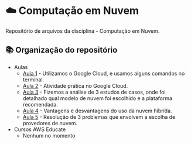 # ☁️ Computação em Nuvem
Repositório de arquivos da disciplina - Computação em Nuvem.

## 📚 Organização do repositório
- Aulas
  - [Aula 1](https://github.com/robertonechio/computacao-em-nuvem/tree/main/Aula%201) - Utilizamos o Google Cloud, e usamos alguns comandos no terminal.
  - [Aula 2](https://github.com/robertonechio/computacao-em-nuvem/tree/main/Aula%202) - Atividade prática no Google Cloud.
  - [Aula 3](https://github.com/robertonechio/computacao-em-nuvem/tree/main/Aula%203) - Fizemos a análise de 3 estudos de casos, onde foi detalhado qual modelo de nuvem foi escolhido e a plataforma recomendada.
  - [Aula 4](https://github.com/robertonechio/computacao-em-nuvem/tree/main/Aula%204) - Vantagens e desvantagens do uso da nuvem hibrída.
  - [Aula 5](https://github.com/robertonechio/computacao-em-nuvem/tree/main/Aula%205) - Resolução de 3 problemas que envolvem a escolha de provedores de nuvem.
- Cursos AWS Educate
  - Nenhum no momento
